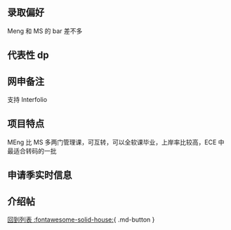 ## 录取偏好

Meng 和 MS 的 bar 差不多

## 代表性 dp

## 网申备注

支持 Interfolio

## 项目特点

MEng 比 MS 多两门管理课，可互转，可以全软课毕业，上岸率比较高，ECE 中最适合转码的一批

## 申请季实时信息

## 介绍帖

[回到列表 :fontawesome-solid-house:](选校梯度.md){ .md-button }
